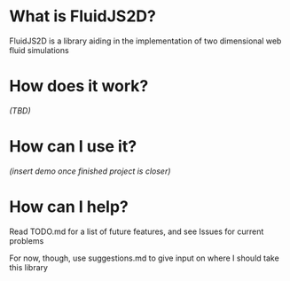 # What is FluidJS2D?

FluidJS2D is a library aiding in the implementation of two dimensional web fluid simulations

# How does it work?

*(TBD)*

# How can I use it?

*(insert demo once finished project is closer)*

# How can I help?

Read TODO.md for a list of future features, and see Issues for current problems

For now, though, use suggestions.md to give input on where I should take this library